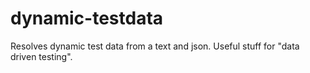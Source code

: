 # dynamic-testdata
Resolves dynamic test data from a text and json. Useful stuff for "data driven testing".

